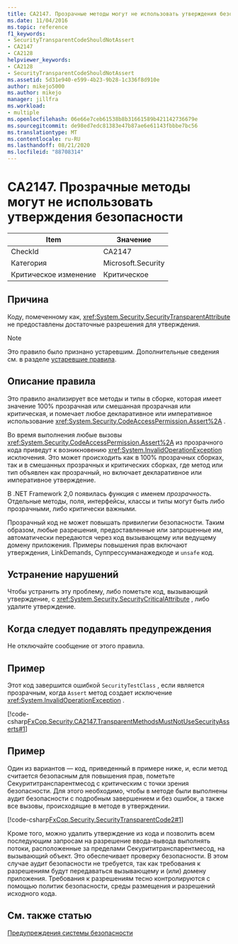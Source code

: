 ```yaml
---
title: CA2147. Прозрачные методы могут не использовать утверждения безопасности
ms.date: 11/04/2016
ms.topic: reference
f1_keywords:
- SecurityTransparentCodeShouldNotAssert
- CA2147
- CA2128
helpviewer_keywords:
- CA2128
- SecurityTransparentCodeShouldNotAssert
ms.assetid: 5d31e940-e599-4b23-9b28-1c336f8d910e
author: mikejo5000
ms.author: mikejo
manager: jillfra
ms.workload:
- multiple
ms.openlocfilehash: 06e66e7ceb61538b8b31661589b421142736679e
ms.sourcegitcommit: de98ed7edc81383e47b87ae6e61143fbbbe7bc56
ms.translationtype: MT
ms.contentlocale: ru-RU
ms.lasthandoff: 08/21/2020
ms.locfileid: "88708314"
---
```

# <a name="ca2147-transparent-methods-may-not-use-security-asserts"></a>CA2147. Прозрачные методы могут не использовать утверждения безопасности

|Item|Значение|
|-|-|
|CheckId|CA2147|
|Категория|Microsoft.Security|
|Критическое изменение|Критическое|

## <a name="cause"></a>Причина
Коду, помеченному как, <xref:System.Security.SecurityTransparentAttribute> не предоставлены достаточные разрешения для утверждения.

> [!NOTE]
> Это правило было признано устаревшим. Дополнительные сведения см. в разделе [устаревшие правила](fxcop-rule-port-status.md#deprecated-rules).

## <a name="rule-description"></a>Описание правила
Это правило анализирует все методы и типы в сборке, которая имеет значение 100% прозрачная или смешанная прозрачная или критическая, и помечает любое декларативное или императивное использование <xref:System.Security.CodeAccessPermission.Assert%2A> .

Во время выполнения любые вызовы <xref:System.Security.CodeAccessPermission.Assert%2A> из прозрачного кода приведут к возникновению <xref:System.InvalidOperationException> исключения. Это может происходить как в 100% прозрачных сборках, так и в смешанных прозрачных и критических сборках, где метод или тип объявлен как прозрачный, но включает декларативное или императивное утверждение.

В .NET Framework 2,0 появилась функция с именем *прозрачность*. Отдельные методы, поля, интерфейсы, классы и типы могут быть либо прозрачными, либо критически важными.

Прозрачный код не может повышать привилегии безопасности. Таким образом, любые разрешения, предоставленные или запрошенные им, автоматически передаются через код вызывающему или ведущему домену приложения. Примеры повышения прав включают утверждения, LinkDemands, Суппрессунманажедкоде и `unsafe` код.

## <a name="how-to-fix-violations"></a>Устранение нарушений
Чтобы устранить эту проблему, либо пометьте код, вызывающий утверждение, с <xref:System.Security.SecurityCriticalAttribute> , либо удалите утверждение.

## <a name="when-to-suppress-warnings"></a>Когда следует подавлять предупреждения
Не отключайте сообщение от этого правила.

## <a name="example"></a>Пример
Этот код завершится ошибкой `SecurityTestClass` , если является прозрачным, когда `Assert` метод создает исключение <xref:System.InvalidOperationException> .

[!code-csharp[FxCop.Security.CA2147.TransparentMethodsMustNotUseSecurityAsserts#1](../code-quality/codesnippet/CSharp/ca2147-transparent-methods-may-not-use-security-asserts_1.cs)]

## <a name="example"></a>Пример
Один из вариантов — код, приведенный в примере ниже, и, если метод считается безопасным для повышения прав, пометьте Секурититранспарентмесод с критическим с точки зрения безопасности. Для этого необходимо, чтобы в методе были выполнены аудит безопасности с подробным завершением и без ошибок, а также все вызовы, происходящие в методе в утверждении.

[!code-csharp[FxCop.Security.SecurityTransparentCode2#1](../code-quality/codesnippet/CSharp/ca2147-transparent-methods-may-not-use-security-asserts_2.cs)]

Кроме того, можно удалить утверждение из кода и позволить всем последующим запросам на разрешение ввода-вывода выполнять потоки, расположенные за пределами Секурититранспарентмесод, на вызывающий объект. Это обеспечивает проверку безопасности. В этом случае аудит безопасности не требуется, так как требования к разрешениям будут передаваться вызывающему и (или) домену приложения. Требования к разрешениям тесно контролируются с помощью политик безопасности, среды размещения и разрешений исходного кода.

## <a name="see-also"></a>См. также статью
[Предупреждения системы безопасности](../code-quality/security-warnings.md)
